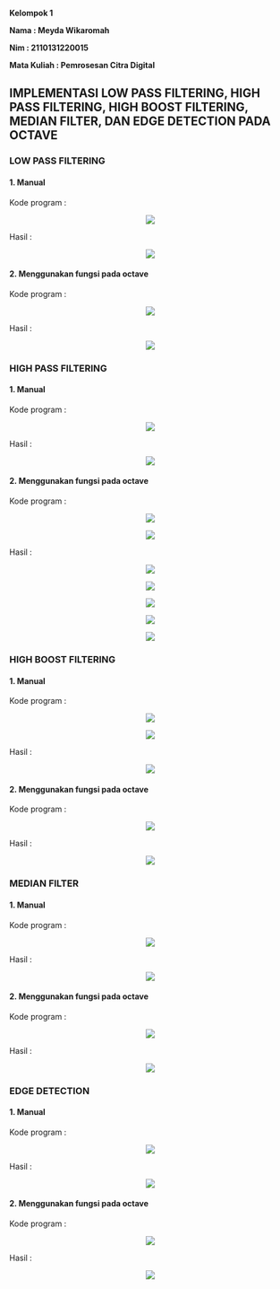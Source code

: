 **Kelompok 1**

**Nama : Meyda Wikaromah**

**Nim : 2110131220015**

**Mata Kuliah : Pemrosesan Citra Digital**

## **IMPLEMENTASI LOW PASS FILTERING, HIGH PASS FILTERING,  HIGH BOOST FILTERING, MEDIAN FILTER, DAN EDGE DETECTION PADA OCTAVE**

### **LOW PASS FILTERING**

#### 1. Manual

Kode program :

<p align = "center">
    <img src = "gambar/lpfmanual1.png">
</p>

Hasil :
<p align = "center">
    <img src = "gambar/lpfmanual2.png">
</p>

#### 2. Menggunakan fungsi pada octave

Kode program :

<p align = "center">
    <img src = "gambar/lpffungsi1.png">
</p>

Hasil :
<p align = "center">
    <img src = "gambar/lpffungsi2.png">
</p>

### **HIGH PASS FILTERING**

#### 1. Manual

Kode program :

<p align = "center">
    <img src = "gambar/hpfmanual.png">
</p>

Hasil :

<p align = "center">
    <img src = "gambar/hpfmanual2.png">
</p>

#### 2. Menggunakan fungsi pada octave

Kode program :

<p align = "center">
    <img src = "gambar/hpffungsi1.png">
</p>

<p align = "center">
    <img src = "gambar/hpffungsi2.png">
</p>

Hasil :

<p align = "center">
    <img src = "gambar/hpffungsi3.png">
</p>

<p align = "center">
    <img src = "gambar/hpffungsi4.png">
</p>

<p align = "center">
    <img src = "gambar/hpffungsi5.png">
</p>

<p align = "center">
    <img src = "gambar/hpffungsi6.png">
</p>

<p align = "center">
    <img src = "gambar/hpffungsi7.png">
</p>

### **HIGH BOOST FILTERING**

#### 1. Manual

Kode program :

<p align = "center">
    <img src = "gambar/hbfmanual1.png">
</p>

<p align = "center">
    <img src = "gambar/hbfmanual2.png">
</p>

Hasil :

<p align = "center">
    <img src = "gambar/hbfmanual3.png">
</p>

#### 2. Menggunakan fungsi pada octave

Kode program :

<p align = "center">
    <img src = "gambar/hbffungsi1.png">
</p>

Hasil :

<p align = "center">
    <img src = "gambar/hbffungsi2.png">
</p>

### **MEDIAN FILTER**

#### 1. Manual

Kode program :

<p align = "center">
    <img src = "gambar/medianmanual1.png">
</p>

Hasil :

<p align = "center">
    <img src = "gambar/medianmanual2.png">
</p>

#### 2. Menggunakan fungsi pada octave

Kode program :

<p align = "center">
    <img src = "gambar/medianfungsi1.png">
</p>

Hasil :

<p align = "center">
    <img src = "gambar/medianfungsi2.png">
</p>

### **EDGE DETECTION**

#### 1. Manual

Kode program :

<p align = "center">
    <img src = "gambar/edgem1.png">
</p>

Hasil :
<p align = "center">
    <img src = "gambar/edgem2.png">
</p>

#### 2. Menggunakan fungsi pada octave

Kode program :

<p align = "center">
    <img src = "gambar/edgefungsi1.png">
</p>

Hasil :
<p align = "center">
    <img src = "gambar/edgefungsi2.png">
</p>